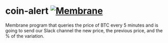 # coin-alert [![Membrane](https://img.shields.io/badge/chat-on%20discord-7289da.svg)](https://discord.gg/4KMWYcGN)
Membrane program that queries the price of BTC every 5 minutes and is going to send our Slack channel the new price, the previous price, and the % of the variation.
